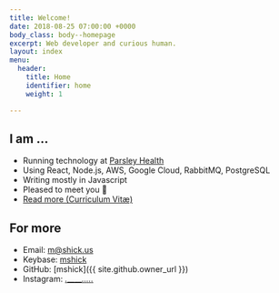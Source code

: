 ```yaml
---
title: Welcome!
date: 2018-08-25 07:00:00 +0000
body_class: body--homepage
excerpt: Web developer and curious human.
layout: index
menu:
  header:
    title: Home
    identifier: home
    weight: 1

---
```

## I am ...

* Running technology at [Parsley Health](https://www.parsleyhealth.com)
* Using React, Node.js, AWS, Google Cloud, RabbitMQ, PostgreSQL
* Writing mostly in Javascript
* Pleased to meet you 👋
* [Read more (Curriculum Vitæ)](/cv/)

## For more

* Email: [m@shick.us](mailto:m@shick.us)
* Keybase: [mshick](https://keybase.io/mshick)
* GitHub: [mshick]({{ site.github.owner_url }})
* Instagram: [_.__________._._._._._](https://www.instagram.com/_._________._._._._._/)
